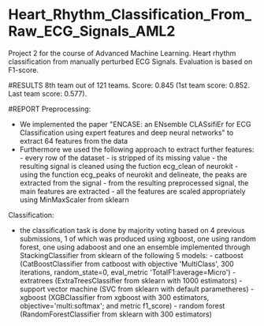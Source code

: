 # Heart_Rhythm_Classification_From_Raw_ECG_Signals_AML2
 Project 2 for the course of Advanced Machine Learning. Heart rhythm classification from manually perturbed ECG Signals. Evaluation is based on F1-score.

 #RESULTS 8th team out of 121 teams. Score: 0.845 (1st team score: 0.852. Last team score: 0.577).

 #REPORT 
  Preprocessing:
   - We implemented the paper "ENCASE: an ENsemble CLASsifiEr for ECG Classification using expert features and deep neural networks" to extract 64 features from the data
   - Furthermore we used the following approach to extract further features:
    - every row of the dataset
    - is stripped of its missing value
    - the resulting signal is cleaned using the fuction ecg_clean of neurokit
    - using the function ecg_peaks of neurokit and delineate, the peaks are extracted from the signal
    - from the resulting preprocessed signal, the main features are extracted
    - all the features are scaled appropriately using MinMaxScaler from sklearn
  
  Classification:
   - the classification task is done by majority voting based on 4 previous submissions, 1 of which was produced using xgboost, one using random forest, one using adaboost and one an ensemble implemented through StackingClassifier from sklearn of the following 5 models:
    - catboost (CatBoostClassifier from catboost with objective 'MultiClass', 300 iterations, random_state=0, eval_metric 'TotalF1:average=Micro')
    - extratrees (ExtraTreesClassifier from sklearn with 1000 estimators)
    - support vector machine (SVC from sklearn with default parametheres)
    - xgboost (XGBClassifier from xgboost with 300 estimators, objective='multi:softmax'; and metric f1_score)
    - random forest (RandomForestClassifier from sklearn with 300 estimators)
